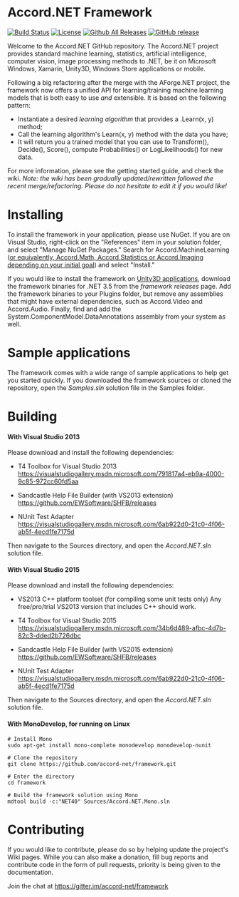 # Accord.NET Framework

[![Build Status](https://travis-ci.org/accord-net/framework.svg?branch=development)](https://travis-ci.org/accord-net/framework)
[![License](https://img.shields.io/badge/license-LGPL--2.1-blue.svg)](LICENSE)
[![Github All Releases](https://img.shields.io/github/downloads/accord-net/framework/total.svg?maxAge=2592000)]()
[![GitHub release](https://img.shields.io/github/release/accord-net/framework.svg?maxAge=2592000)]()

Welcome to the Accord.NET GitHub repository. The Accord.NET project provides standard machine learning, statistics, artificial intelligence, computer vision, image processing methods to .NET, be it on Microsoft Windows, Xamarin, Unity3D, Windows Store applications or mobile.

Following a big refactoring after the merge with the AForge.NET project, the framework now offers a unified API for learning/training machine learning models that is both easy to use *and* extensible. It is based on the following pattern:

- Instantiate a desired *learning algorithm* that provides a .Learn(x, y) method;
- Call the learning algorithm's Learn(x, y) method with the data you have; 
- It will return you a trained model that you can use to Transform(), Decide(), Score(), compute Probabilities() or LogLikelihoods() for new data.

For more information, please see the getting started guide, and check the wiki. *Note: the wiki has been gradually updated/rewritten followed the recent merge/refactoring. Please do not hesitate to edit it if you would like!*


# Installing

To install the framework in your application, please use NuGet. If you are on Visual Studio, right-click on the "References" item in your solution folder, and select "Manage NuGet Packages." Search for Accord.MachineLearning ([or equivalently, Accord.Math, Accord.Statistics or Accord.Imaging depending on your initial goal](https://www.nuget.org/packages?q=accord.net)) and select "Install."

If you would like to install the framework on [Unity3D applications](https://unity3d.com), download the framework binaries for .NET 3.5 from the *framework releases* page.
Add the framework binaries to your Plugins folder, but remove any assemblies that might have external dependencies, such as Accord.Video and Accord.Audio. Finally, find and
add the System.ComponentModel.DataAnnotations assembly from your system as well.

# Sample applications

The framework comes with a wide range of sample applications to help get you started quickly. If you downloaded the framework sources or cloned the repository, open the *Samples.sln* solution file in the Samples folder.


# Building

#### With Visual Studio 2013

Please download and install the following dependencies:

- T4 Toolbox for Visual Studio 2013
  https://visualstudiogallery.msdn.microsoft.com/791817a4-eb9a-4000-9c85-972cc60fd5aa

- Sandcastle Help File Builder (with VS2013 extension)
  https://github.com/EWSoftware/SHFB/releases

- NUnit Test Adapter
  https://visualstudiogallery.msdn.microsoft.com/6ab922d0-21c0-4f06-ab5f-4ecd1fe7175d

Then navigate to the Sources directory, and open the *Accord.NET.sln* solution file.


#### With Visual Studio 2015

Please download and install the following dependencies:

- VS2013 C++ platform toolset (for compiling some unit tests only)
  Any free/pro/trial VS2013 version that includes C++ should work.

- T4 Toolbox for Visual Studio 2015
  https://visualstudiogallery.msdn.microsoft.com/34b6d489-afbc-4d7b-82c3-dded2b726dbc

- Sandcastle Help File Builder (with VS2015 extension)
  https://github.com/EWSoftware/SHFB/releases

- NUnit Test Adapter
  https://visualstudiogallery.msdn.microsoft.com/6ab922d0-21c0-4f06-ab5f-4ecd1fe7175d

Then navigate to the Sources directory, and open the *Accord.NET.sln* solution file.


#### With MonoDevelop, for running on Linux

    # Install Mono
    sudo apt-get install mono-complete monodevelop monodevelop-nunit

    # Clone the repository
    git clone https://github.com/accord-net/framework.git

    # Enter the directory
    cd framework

    # Build the framework solution using Mono
    mdtool build -c:"NET40" Sources/Accord.NET.Mono.sln
    


# Contributing

If you would like to contribute, please do so by helping update the project's Wiki pages. While you can also make a donation, fill bug reports and contribute code in the form of pull requests, priority is being given to the documentation. 

Join the chat at https://gitter.im/accord-net/framework

